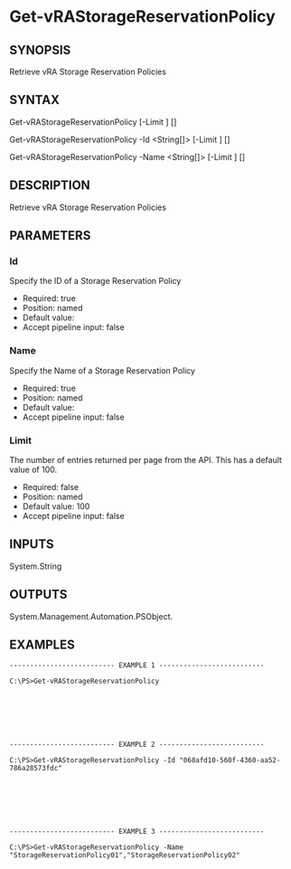 # Get-vRAStorageReservationPolicy

## SYNOPSIS
    
Retrieve vRA Storage Reservation Policies

## SYNTAX
 Get-vRAStorageReservationPolicy [-Limit <String>] [<CommonParameters>] Get-vRAStorageReservationPolicy -Id <String[]> [-Limit <String>] [<CommonParameters>] Get-vRAStorageReservationPolicy -Name <String[]> [-Limit <String>] [<CommonParameters>]    

## DESCRIPTION

Retrieve vRA Storage Reservation Policies

## PARAMETERS


### Id

Specify the ID of a Storage Reservation Policy

* Required: true
* Position: named
* Default value: 
* Accept pipeline input: false

### Name

Specify the Name of a Storage Reservation Policy

* Required: true
* Position: named
* Default value: 
* Accept pipeline input: false

### Limit

The number of entries returned per page from the API. This has a default value of 100.

* Required: false
* Position: named
* Default value: 100
* Accept pipeline input: false

## INPUTS

System.String

## OUTPUTS

System.Management.Automation.PSObject.

## EXAMPLES
```
-------------------------- EXAMPLE 1 --------------------------

C:\PS>Get-vRAStorageReservationPolicy







-------------------------- EXAMPLE 2 --------------------------

C:\PS>Get-vRAStorageReservationPolicy -Id "068afd10-560f-4360-aa52-786a28573fdc"







-------------------------- EXAMPLE 3 --------------------------

C:\PS>Get-vRAStorageReservationPolicy -Name "StorageReservationPolicy01","StorageReservationPolicy02"
```

